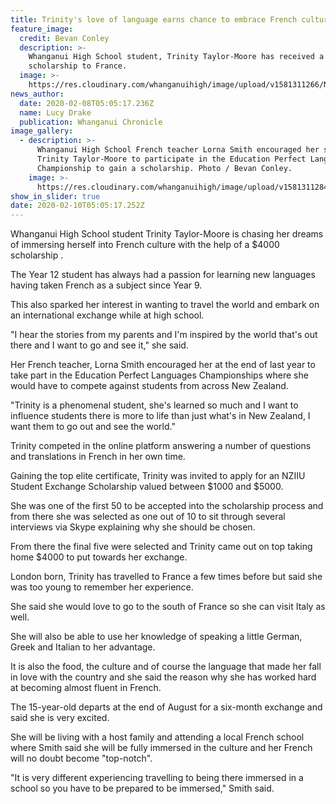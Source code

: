 ```yaml
---
title: Trinity's love of language earns chance to embrace French culture
feature_image:
  credit: Bevan Conley
  description: >-
    Whanganui High School student, Trinity Taylor-Moore has received a $4000
    scholarship to France. 
  image: >-
    https://res.cloudinary.com/whanganuihigh/image/upload/v1581311266/News/Trinity_Taylor_Moore.Chron_8.2.20.jpg
news_author:
  date: 2020-02-08T05:05:17.236Z
  name: Lucy Drake
  publication: Whanganui Chronicle
image_gallery:
  - description: >-
      Whanganui High School French teacher Lorna Smith encouraged her student
      Trinity Taylor-Moore to participate in the Education Perfect Languages
      Championship to gain a scholarship. Photo / Bevan Conley.
    image: >-
      https://res.cloudinary.com/whanganuihigh/image/upload/v1581311284/News/Trinity_Taylor_Moore._Lorna_Smith.Chron_8.2.20.jpg
show_in_slider: true
date: 2020-02-10T05:05:17.252Z
---
```

Whanganui High School student Trinity Taylor-Moore is chasing her dreams of immersing herself into French culture with the help of a $4000 scholarship.

The Year 12 student has always had a passion for learning new languages having taken French as a subject since Year 9.

This also sparked her interest in wanting to travel the world and embark on an international exchange while at high school.

"I hear the stories from my parents and I'm inspired by the world that's out there and I want to go and see it," she said.

Her French teacher, Lorna Smith encouraged her at the end of last year to take part in the Education Perfect Languages Championships where she would have to compete against students from across New Zealand.

"Trinity is a phenomenal student, she's learned so much and I want to influence students there is more to life than just what's in New Zealand, I want them to go out and see the world."

Trinity competed in the online platform answering a number of questions and translations in French in her own time.

Gaining the top elite certificate, Trinity was invited to apply for an NZIIU Student Exchange Scholarship valued between $1000 and $5000.

She was one of the first 50 to be accepted into the scholarship process and from there she was selected as one out of 10 to sit through several interviews via Skype explaining why she should be chosen.

From there the final five were selected and Trinity came out on top taking home $4000 to put towards her exchange.

London born, Trinity has travelled to France a few times before but said she was too young to remember her experience.

She said she would love to go to the south of France so she can visit Italy as well.

She will also be able to use her knowledge of speaking a little German, Greek and Italian to her advantage.

It is also the food, the culture and of course the language that made her fall in love with the country and she said the reason why she has worked hard at becoming almost fluent in French.

The 15-year-old departs at the end of August for a six-month exchange and said she is very excited.

She will be living with a host family and attending a local French school where Smith said she will be fully immersed in the culture and her French will no doubt become "top-notch".

"It is very different experiencing travelling to being there immersed in a school so you have to be prepared to be immersed," Smith said.
